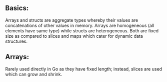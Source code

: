 ## Basics:
Arrays and structs are aggregate types whereby their values are concatenations of other values in memory. Arrays are homogeneous (all elements have same type) while structs are heterogeneous. Both are fixed size as compared to slices and maps which cater for dynamic data structures.

## Arrays:
Rarely used directly in Go as they have fixed length; instead, slices are used which can grow and shrink.
